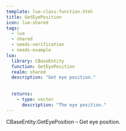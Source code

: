 ```yaml
---
template: lua-class-function.html
title: GetEyePosition
icon: lua-shared
tags:
  - lua
  - shared
  - needs-verification
  - needs-example
lua:
  library: CBaseEntity
  function: GetEyePosition
  realm: shared
  description: "Get eye position."
  
  
  returns:
    - type: vector
      description: "The eye position."
---
```


<div class="lua__search__keywords">
CBaseEntity:GetEyePosition &#x2013; Get eye position.
</div>
